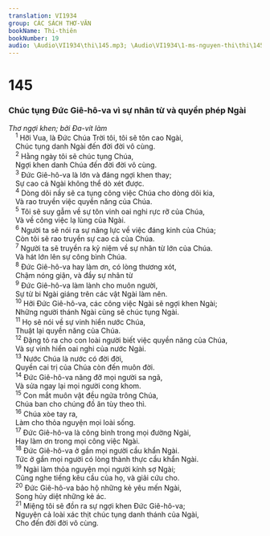 ```yaml
---
translation: VI1934
group: CÁC SÁCH THƠ-VĂN
bookName: Thi-thiên 
bookNumber: 19
audio: \Audio\VI1934\thi\145.mp3; \Audio\VI1934\1-ms-nguyen-thi\thi\145.mp3
---
```


<div class="title"><h1>145</h1><h3>Chúc tụng Đức Giê-hô-va vì sự nhân từ và quyền phép Ngài</h3><i>Thơ ngợi khen; bởi Đa-vít làm</i></div>
<span class="verse thi_145_1"> <sup>1</sup> Hỡi Vua, là Đức Chúa Trời tôi, tôi sẽ tôn cao Ngài, <br/> Chúc tụng danh Ngài đến đời đời vô cùng. <br/></span>
<span class="verse thi_145_2"> <sup>2</sup> Hằng ngày tôi sẽ chúc tụng Chúa, <br/> Ngợi khen danh Chúa đến đời đời vô cùng. <br/></span>
<span class="verse thi_145_3"> <sup>3</sup> Đức Giê-hô-va là lớn và đáng ngợi khen thay; <br/> Sự cao cả Ngài không thể dò xét được. <br/></span>
<span class="verse thi_145_4"> <sup>4</sup> Dòng dõi nầy sẽ ca tụng công việc Chúa cho dòng dõi kia, <br/> Và rao truyền việc quyền năng của Chúa. <br/></span>
<span class="verse thi_145_5"> <sup>5</sup> Tôi sẽ suy gẫm về sự tôn vinh oai nghi rực rỡ của Chúa, <br/> Và về công việc lạ lùng của Ngài. <br/></span>
<span class="verse thi_145_6"> <sup>6</sup> Người ta sẽ nói ra sự năng lực về việc đáng kinh của Chúa; <br/> Còn tôi sẽ rao truyền sự cao cả của Chúa. <br/></span>
<span class="verse thi_145_7"> <sup>7</sup> Người ta sẽ truyền ra kỷ niệm về sự nhân từ lớn của Chúa. <br/> Và hát lớn lên sự công bình Chúa. <br/></span>
<span class="verse thi_145_8"> <sup>8</sup> Đức Giê-hô-va hay làm ơn, có lòng thương xót, <br/> Chậm nóng giận, và đầy sự nhân từ <br/></span>
<span class="verse thi_145_9"> <sup>9</sup> Đức Giê-hô-va làm lành cho muôn người, <br/> Sự từ bi Ngài giáng trên các vật Ngài làm nên. <br/></span>
<span class="verse thi_145_10"> <sup>10</sup> Hỡi Đức Giê-hô-va, các công việc Ngài sẽ ngợi khen Ngài; <br/> Những người thánh Ngài cũng sẽ chúc tụng Ngài. <br/></span>
<span class="verse thi_145_11"> <sup>11</sup> Họ sẽ nói về sự vinh hiển nước Chúa, <br/> Thuật lại quyền năng của Chúa. <br/></span>
<span class="verse thi_145_12"> <sup>12</sup> Đặng tỏ ra cho con loài người biết việc quyền năng của Chúa, <br/> Và sự vinh hiển oai nghi của nước Ngài. <br/></span>
<span class="verse thi_145_13"> <sup>13</sup> Nước Chúa là nước có đời đời, <br/> Quyền cai trị của Chúa còn đến muôn đời. <br/></span>
<span class="verse thi_145_14"> <sup>14</sup> Đức Giê-hô-va nâng đỡ mọi người sa ngã, <br/> Và sửa ngay lại mọi người cong khom. <br/></span>
<span class="verse thi_145_15"> <sup>15</sup> Con mắt muôn vật đều ngửa trông Chúa, <br/> Chúa ban cho chúng đồ ăn tùy theo thì. <br/></span>
<span class="verse thi_145_16"> <sup>16</sup> Chúa xòe tay ra, <br/> Làm cho thỏa nguyện mọi loài sống. <br/></span>
<span class="verse thi_145_17"> <sup>17</sup> Đức Giê-hô-va là công bình trong mọi đường Ngài, <br/> Hay làm ơn trong mọi công việc Ngài. <br/></span>
<span class="verse thi_145_18"> <sup>18</sup> Đức Giê-hô-va ở gần mọi người cầu khẩn Ngài. <br/> Tức ở gần mọi người có lòng thành thực cầu khẩn Ngài. <br/></span>
<span class="verse thi_145_19"> <sup>19</sup> Ngài làm thỏa nguyện mọi người kính sợ Ngài; <br/> Cũng nghe tiếng kêu cầu của họ, và giải cứu cho. <br/></span>
<span class="verse thi_145_20"> <sup>20</sup> Đức Giê-hô-va bảo hộ những kẻ yêu mến Ngài, <br/> Song hủy diệt những kẻ ác. <br/></span>
<span class="verse thi_145_21"> <sup>21</sup> Miệng tôi sẽ đồn ra sự ngợi khen Đức Giê-hô-va; <br/> Nguyện cả loài xác thịt chúc tụng danh thánh của Ngài, <br/> Cho đến đời đời vô cùng. <br/></span>

